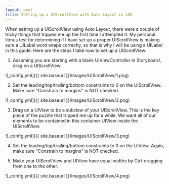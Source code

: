 ```yaml
---
layout: post
title: Setting up a UIScrollView with Auto Layout in iOS
---
```


When setting up a UIScrollView using Auto Layout, there were a couple of tricky things that tripped me up the first time I attempted it. My personal litmus test for determining if I have set up a proper UIScrollView is making sure a UILabel word wraps correctly, so that is why I will be using a UILabel in this guide. Here are the steps I take now to set up a UIScrollView:

1. Assuming you are starting with a blank UIViewController in Storyboard, drag on a UIScrollView:

 ![_config.yml]({{ site.baseurl }}/images/UIScrollView/1.png)

2. Set the leading/top/trailing/bottom constraints to 0 on the UIScrollView. Make sure "Constrain to margins" is NOT checked.

 ![_config.yml]({{ site.baseurl }}/images/UIScrollView/2.png)

3. Drag on a UIView to be a subview of your UIScrollView. This is the key piece of the puzzle that tripped me up for a while. We want all of our elements to be contained in this container UIView inside the UIScrollView.

 ![_config.yml]({{ site.baseurl }}/images/UIScrollView/3.png)

4. Set the leading/top/trailing/bottom constraints to 0 on the UIView. Again, make sure "Constrain to margins" is NOT checked.

5. Make your UIScrollView and UIView have equal widths by Ctrl-dragging from one to the other.

 ![_config.yml]({{ site.baseurl }}/images/UIScrollView/4.png)
